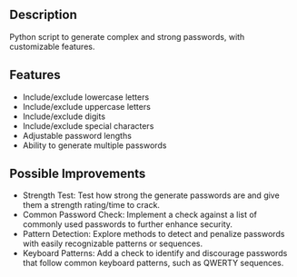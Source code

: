 ## Description
Python script to generate complex and strong passwords, with customizable features.

## Features
* Include/exclude lowercase letters
* Include/exclude uppercase letters
* Include/exclude digits
* Include/exclude special characters
* Adjustable password lengths
* Ability to generate multiple passwords

## Possible Improvements
* Strength Test: Test how strong the generate passwords are and give them a strength rating/time to crack.
* Common Password Check: Implement a check against a list of commonly used passwords to further enhance security.
* Pattern Detection: Explore methods to detect and penalize passwords with easily recognizable patterns or sequences.
* Keyboard Patterns: Add a check to identify and discourage passwords that follow common keyboard patterns, such as QWERTY sequences.
